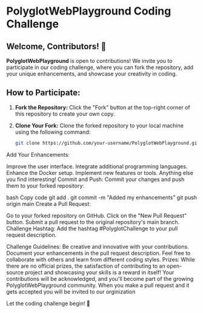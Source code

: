 # PolyglotWebPlayground Coding Challenge

## Welcome, Contributors! 🚀

**PolyglotWebPlayground** is open to contributions! We invite you to participate in our coding challenge, where you can fork the repository, add your unique enhancements, and showcase your creativity in coding.

## How to Participate:

1. **Fork the Repository:**
   Click the "Fork" button at the top-right corner of this repository to create your own copy.

2. **Clone Your Fork:**
   Clone the forked repository to your local machine using the following command:
   ```bash
   git clone https://github.com/your-username/PolyglotWebPlayground.git
Add Your Enhancements:

Improve the user interface.
Integrate additional programming languages.
Enhance the Docker setup.
Implement new features or tools.
Anything else you find interesting!
Commit and Push:
Commit your changes and push them to your forked repository:

bash
Copy code
git add .
git commit -m "Added my enhancements"
git push origin main
Create a Pull Request:

Go to your forked repository on GitHub.
Click on the "New Pull Request" button.
Submit a pull request to the original repository's main branch.
Challenge Hashtag:
Add the hashtag #PolyglotChallenge to your pull request description.

Challenge Guidelines:
Be creative and innovative with your contributions.
Document your enhancements in the pull request description.
Feel free to collaborate with others and learn from different coding styles.
Prizes:
While there are no official prizes, the satisfaction of contributing to an open-source project and showcasing your skills is a reward in itself! Your contributions will be acknowledged, and you'll become part of the growing PolyglotWebPlayground community. When you make a pull request and  it gets accepted you will be invited to our orginization  

Let the coding challenge begin! 🎉

